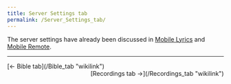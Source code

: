 ```yaml
---
title: Server Settings tab
permalink: /Server_Settings_tab/
---
```


The server settings have already been discussed in [Mobile Lyrics](/Mobile_Lyrics "wikilink") and [Mobile Remote](/Mobile_Remote "wikilink").

------------------------------------------------------------------------

<div style="text-align: left;">
[← Bible tab](/Bible_tab "wikilink") <span style="float:right;"> [Recordings tab →](/Recordings_tab "wikilink")</span>

</div>
